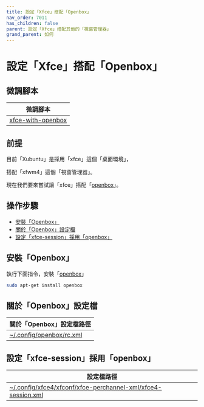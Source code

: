 ```yaml
---
title: 設定「Xfce」搭配「Openbox」
nav_order: 7011
has_children: false
parent: 設定「Xfce」搭配其他的「視窗管理器」
grand_parent: 如何
---
```



# 設定「Xfce」搭配「Openbox」


## 微調腳本

| 微調腳本 |
| --- |
| [xfce-with-openbox](https://github.com/samwhelp/xubuntu-adjustment/tree/main/prototype/main/alternative-config/xfce-with-openbox/Main) |


## 前提

目前「Xubuntu」是採用「xfce」這個「桌面環境」，

搭配「xfwm4」這個「視窗管理器」。

現在我們要來嘗試讓「xfce」搭配「[openbox](https://samwhelp.github.io/note-about-xubuntu/read/master/window-manager/openbox.html)」。


## 操作步驟

* [安裝「Openbox」](#安裝openbox)
* [關於「Openbox」設定檔](#關於openbox設定檔)
* [設定「xfce-session」採用「openbox」](#設定xfce-session採用openbox)


## 安裝「Openbox」

執行下面指令，安裝「[openbox](https://packages.ubuntu.com/noble/openbox)」

``` sh
sudo apt-get install openbox
```


## 關於「Openbox」設定檔

| 關於「Openbox」設定檔路徑 |
| --- |
| [~/.config/openbox/rc.xml](https://github.com/samwhelp/xubuntu-adjustment/blob/main/prototype/main/alternative-config/xfce-with-openbox/Main/asset/overlay/etc/skel/.config/openbox/rc.xml) |


## 設定「xfce-session」採用「openbox」

| 設定檔路徑 |
| --- |
| [~/.config/xfce4/xfconf/xfce-perchannel-xml/xfce4-session.xml](https://github.com/samwhelp/xubuntu-adjustment/blob/main/prototype/main/alternative-config/xfce-with-openbox/Main/asset/overlay/etc/skel/.config/xfce4/xfconf/xfce-perchannel-xml/xfce4-session.xml#L15) |
